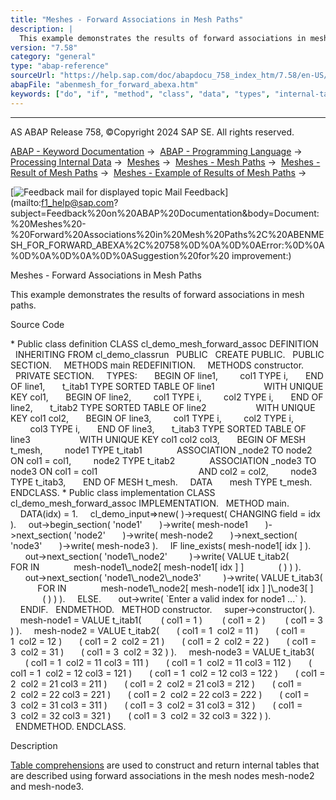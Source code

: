```yaml
---
title: "Meshes - Forward Associations in Mesh Paths"
description: |
  This example demonstrates the results of forward associations in mesh paths. Source Code  Public class definition CLASS cl_demo_mesh_forward_assoc DEFINITION INHERITING FROM cl_demo_classrun PUBLIC CREATE PUBLIC. PUBLIC SECTION. METHODS main REDEFINITION. METHODS constructor. PRIVATE SECTION
version: "7.58"
category: "general"
type: "abap-reference"
sourceUrl: "https://help.sap.com/doc/abapdocu_758_index_htm/7.58/en-US/abenmesh_for_forward_abexa.htm"
abapFile: "abenmesh_for_forward_abexa.htm"
keywords: ["do", "if", "method", "class", "data", "types", "internal-table", "abenmesh", "for", "forward", "abexa"]
---
```


* * *

AS ABAP Release 758, ©Copyright 2024 SAP SE. All rights reserved.

[ABAP - Keyword Documentation](https://help.sap.com/doc/abapdocu_758_index_htm/7.58/en-US/abenabap.htm) →  [ABAP - Programming Language](https://help.sap.com/doc/abapdocu_758_index_htm/7.58/en-US/abenabap_reference.htm) →  [Processing Internal Data](https://help.sap.com/doc/abapdocu_758_index_htm/7.58/en-US/abenabap_data_working.htm) →  [Meshes](https://help.sap.com/doc/abapdocu_758_index_htm/7.58/en-US/abenabap_meshes.htm) →  [Meshes - Mesh Paths](https://help.sap.com/doc/abapdocu_758_index_htm/7.58/en-US/abenmesh_pathes.htm) →  [Meshes - Result of Mesh Paths](https://help.sap.com/doc/abapdocu_758_index_htm/7.58/en-US/abenmesh_path_result.htm) →  [Meshes - Example of Results of Mesh Paths](https://help.sap.com/doc/abapdocu_758_index_htm/7.58/en-US/abenmesh_path_result_abexas.htm) → 

 [![](Mail.gif?object=Mail.gif "Feedback mail for displayed topic") Mail Feedback](mailto:f1_help@sap.com?subject=Feedback%20on%20ABAP%20Documentation&body=Document:%20Meshes%20-%20Forward%20Associations%20in%20Mesh%20Paths%2C%20ABENMESH_FOR_FORWARD_ABEXA%2C%20758%0D%0A%0D%0AError:%0D%0A%0D%0A%0D%0A%0D%0ASuggestion%20for%20
improvement:)

Meshes - Forward Associations in Mesh Paths

This example demonstrates the results of forward associations in mesh paths.

Source Code   

\* Public class definition
CLASS cl\_demo\_mesh\_forward\_assoc DEFINITION
  INHERITING FROM cl\_demo\_classrun
  PUBLIC
  CREATE PUBLIC.
  PUBLIC SECTION.
    METHODS main REDEFINITION.
    METHODS constructor.
  PRIVATE SECTION.
    TYPES:
      BEGIN OF line1,
        col1 TYPE i,
      END OF line1,
      t\_itab1 TYPE SORTED TABLE OF line1
                   WITH UNIQUE KEY col1,
      BEGIN OF line2,
        col1 TYPE i,
        col2 TYPE i,
      END OF line2,
      t\_itab2 TYPE SORTED TABLE OF line2
                   WITH UNIQUE KEY col1 col2,
      BEGIN OF line3,
        col1 TYPE i,
        col2 TYPE i,
        col3 TYPE i,
      END OF line3,
      t\_itab3 TYPE SORTED TABLE OF line3
                   WITH UNIQUE KEY col1 col2 col3,
      BEGIN OF MESH t\_mesh,
        node1 TYPE t\_itab1
             ASSOCIATION \_node2 TO node2 ON col1 = col1,
        node2 TYPE t\_itab2
             ASSOCIATION \_node3 TO node3 ON col1 = col1
                                        AND col2 = col2,
        node3 TYPE t\_itab3,
      END OF MESH t\_mesh.
    DATA
      mesh TYPE t\_mesh.
ENDCLASS.
\* Public class implementation
CLASS cl\_demo\_mesh\_forward\_assoc IMPLEMENTATION.
  METHOD main.
    DATA(idx) = 1.
    cl\_demo\_input=>new( )->request( CHANGING field = idx ).
    out->begin\_section( 'node1'
      )->write( mesh-node1
      )->next\_section( 'node2'
      )->write( mesh-node2
      )->next\_section( 'node3'
      )->write( mesh-node3 ).
    IF line\_exists( mesh-node1\[ idx \] ).
      out->next\_section( 'node1\\\_node2'
        )->write( VALUE t\_itab2(
           FOR <node2> IN
             mesh-node1\\\_node2\[ mesh-node1\[ idx \] \]
             ( <node2> ) ) ).
      out->next\_section( 'node1\\\_node2\\\_node3'
        )->write( VALUE t\_itab3(
           FOR <node3> IN
             mesh-node1\\\_node2\[ mesh-node1\[ idx \] \]\\\_node3\[ \]
             ( <node3> ) ) ).
    ELSE.
      out->write( \`Enter a valid index for node1 ...\` ).
    ENDIF.
  ENDMETHOD.
  METHOD constructor.
    super->constructor( ).
    mesh-node1 = VALUE t\_itab1(
       ( col1 = 1 )
       ( col1 = 2 )
       ( col1 = 3 ) ).
    mesh-node2 = VALUE t\_itab2(
      ( col1 = 1  col2 = 11 )
      ( col1 = 1  col2 = 12 )
      ( col1 = 2  col2 = 21 )
      ( col1 = 2  col2 = 22 )
      ( col1 = 3  col2 = 31 )
      ( col1 = 3  col2 = 32 ) ).
    mesh-node3 = VALUE t\_itab3(
      ( col1 = 1  col2 = 11 col3 = 111 )
      ( col1 = 1  col2 = 11 col3 = 112 )
      ( col1 = 1  col2 = 12 col3 = 121 )
      ( col1 = 1  col2 = 12 col3 = 122 )
      ( col1 = 2  col2 = 21 col3 = 211 )
      ( col1 = 2  col2 = 21 col3 = 212 )
      ( col1 = 2  col2 = 22 col3 = 221 )
      ( col1 = 2  col2 = 22 col3 = 222 )
      ( col1 = 3  col2 = 31 col3 = 311 )
      ( col1 = 3  col2 = 31 col3 = 312 )
      ( col1 = 3  col2 = 32 col3 = 321 )
      ( col1 = 3  col2 = 32 col3 = 322 ) ).
  ENDMETHOD.
ENDCLASS.

Description   

[Table comprehensions](https://help.sap.com/doc/abapdocu_758_index_htm/7.58/en-US/abenmesh_for.htm) are used to construct and return internal tables that are described using forward associations in the mesh nodes mesh-node2 and mesh-node3.